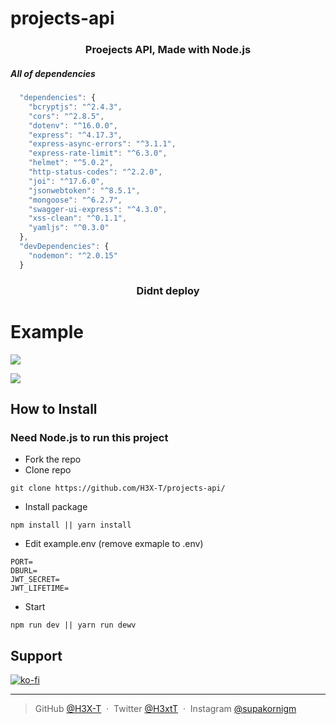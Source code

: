 # projects-api

<h3 align="center">Proejects API, Made with Node.js </h3>

<h5>All of dependencies</h5>

```js
  "dependencies": {
    "bcryptjs": "^2.4.3",
    "cors": "^2.8.5",
    "dotenv": "^16.0.0",
    "express": "^4.17.3",
    "express-async-errors": "^3.1.1",
    "express-rate-limit": "^6.3.0",
    "helmet": "^5.0.2",
    "http-status-codes": "^2.2.0",
    "joi": "^17.6.0",
    "jsonwebtoken": "^8.5.1",
    "mongoose": "^6.2.7",
    "swagger-ui-express": "^4.3.0",
    "xss-clean": "^0.1.1",
    "yamljs": "^0.3.0"
  },
  "devDependencies": {
    "nodemon": "^2.0.15"
  }
```

<h3 align="center">
 <a>Didnt deploy</a>
</h3>

# Example

![](https://cdn.discordapp.com/attachments/925063485556150292/955160171577999440/unknown.png)

![](https://cdn.discordapp.com/attachments/925063485556150292/955160003566792754/unknown.png)

## How to Install

### Need Node.js to run this project

- Fork the repo
- Clone repo

```
git clone https://github.com/H3X-T/projects-api/
```

- Install package

```
npm install || yarn install
```

- Edit example.env (remove exmaple to .env)

```
PORT=
DBURL=
JWT_SECRET=
JWT_LIFETIME=
```

- Start

```
npm run dev || yarn run dewv
```

## Support

[![ko-fi](https://ko-fi.com/img/githubbutton_sm.svg)](https://ko-fi.com/L4L6ARTNW)

---

> GitHub [@H3X-T](https://github.com/H3X-T) &nbsp;&middot;&nbsp;
> Twitter [@H3xtT](https://twitter.com/H3xtT) &nbsp;&middot;&nbsp;
> Instagram [@supakornigm](https://instagram.com/supakornigm)
